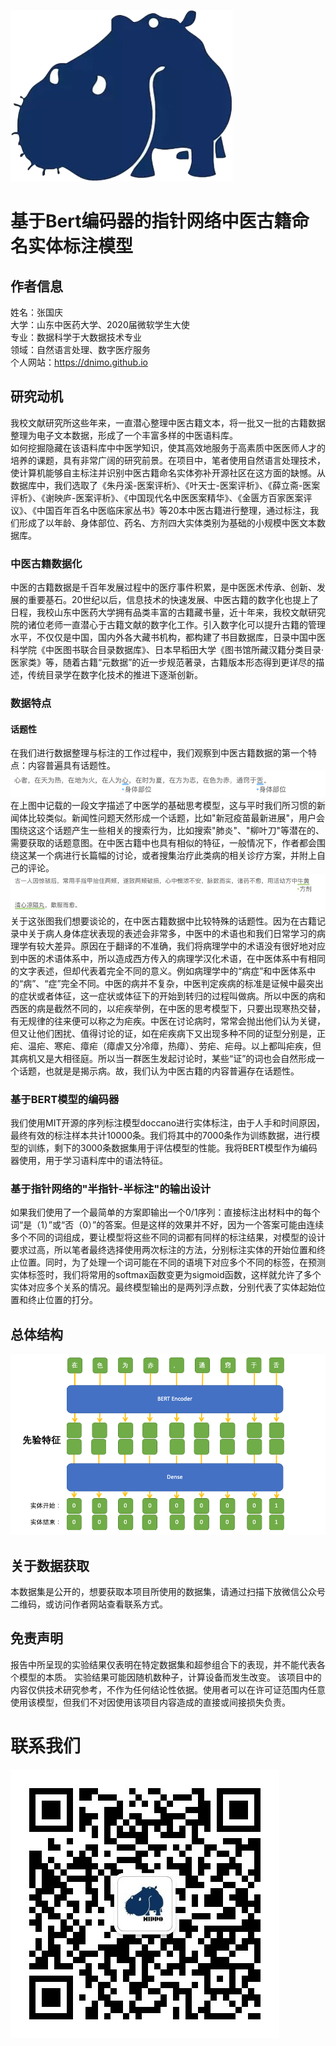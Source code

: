 ![loge](img/loge-1.png)
# 基于Bert编码器的指针网络中医古籍命名实体标注模型
## 作者信息
姓名：张国庆  
大学：山东中医药大学、2020届微软学生大使  
专业：数据科学于大数据技术专业  
领域：自然语言处理、数字医疗服务  
个人网站：https://dnimo.github.io
## 研究动机
我校文献研究所这些年来，一直潜心整理中医古籍文本，将一批又一批的古籍数据整理为电子文本数据，形成了一个丰富多样的中医语料库。  
如何挖掘隐藏在该语料库中中医学知识，使其高效地服务于高素质中医医师人才的培养的课题，具有非常广阔的研究前景。在项目中，笔者使用自然语言处理技术，使计算机能够自主标注并识别中医古籍命名实体弥补开源社区在这方面的缺憾。从数据库中，我们选取了《朱丹溪-医案评析》、《叶天士-医案评析》、《薛立斋-医案评析》、《谢映庐-医案评析》、《中国现代名中医医案精华》、《金匮方百家医案评议》、《中国百年百名中医临床家丛书》等20本中医古籍进行整理，通过标注，我们形成了以年龄、身体部位、药名、方剂四大实体类别为基础的小规模中医文本数据库。  
### 中医古籍数据化
中医的古籍数据是千百年发展过程中的医疗事件积累，是中医医术传承、创新、发展的重要基石。20世纪以后，信息技术的快速发展、中医古籍的数字化也提上了日程，我校山东中医药大学拥有品类丰富的古籍藏书量，近十年来，我校文献研究院的诸位老师一直潜心于古籍文献的数字化工作。引入数字化可以提升古籍的管理水平，不仅仅是中国，国内外各大藏书机构，都构建了书目数据库，日录中国中医科学院《中医图书联合目录数据库》、日本早稻田大学《图书馆所藏汉籍分类目录·医家类》等，随着古籍“元数据”的近一步规范著录，古籍版本形态得到更详尽的描述，传统目录学在数字化技术的推进下逐渐创新。  
### 数据特点
#### 话题性
在我们进行数据整理与标注的工作过程中，我们观察到中医古籍数据的第一个特点：内容普遍具有话题性。  
![figure 1](img/Picture1.png)  
在上图中记载的一段文字描述了中医学的基础思考模型，这与平时我们所习惯的新闻体比较类似。新闻性问题天然形成一个话题，比如"新冠疫苗最新进展"，用户会围绕这这个话题产生一些相关的搜索行为，比如搜索"肺炎"、"柳叶刀"等潜在的、需要获取的话题意图。在中医古籍中也具有相似的特征，一般情况下，作者都会围绕这某一个病进行长篇幅的讨论，或者搜集治疗此类病的相关诊疗方案，并附上自己的评论。  
![figure 2](img/Picture2.png)  
关于这张图我们想要谈论的，在中医古籍数据中比较特殊的话题性。因为在古籍记录中关于病人身体症状表现的表述会非常多，中医中的术语也和我们日常学习的病理学有较大差异。原因在于翻译的不准确，我们将病理学中的术语没有很好地对应到中医的术语体系中，所以造成西方传入的病理学汉化术语，在中医体系中有相同的文字表述，但却代表着完全不同的意义。例如病理学中的“病症”和中医体系中的“病”、“症”完全不同。中医的病并不复杂，中医判定疾病的标准是证候中最突出的症状或者体征，这一症状或体征下的开始到转归的过程叫做病。所以中医的病和西医的病是截然不同的，以疟疾举例，在中医的思考模型下，只要出现寒热交替，有无规律的往来便可以称之为疟疾。中医在讨论病时，常常会抛出他们认为关键，但又让他们困扰、值得讨论的证，如在疟疾病下又出现多种不同的证型分别是，正疟、温疟、寒疟、瘴疟（瘴虐又分冷瘴，热瘴）、劳疟、疟母。以上都叫疟疾，但其病机又是大相径庭。所以当一群医生发起讨论时，某些“证”的词也会自然形成一个话题，也就是是揭示病。故，我们认为中医古籍的内容普遍存在话题性。  
### 基于BERT模型的编码器
我们使用MIT开源的序列标注模型doccano进行实体标注，由于人手和时间原因，最终有效的标注样本共计10000条。我们将其中的7000条作为训练数据，进行模型的训练，剩下的3000条数据集用于评估模型的性能。我将BERT模型作为编码器使用，用于学习语料库中的语法特征。
### 基于指针网络的"半指针-半标注"的输出设计
如果我们使用了一个最简单的方案即输出一个0/1序列：直接标注出材料中的每个词“是（1）”或“否（0）”的答案。但是这样的效果并不好，因为一个答案可能由连续多个不同的词组成，要让模型将这些不同的词都有同样的标注结果，对模型的设计要求过高，所以笔者最终选择使用两次标注的方法，分别标注实体的开始位置和终止位置。同时，为了处理一个词可能在不同的语境下对应多个不同的标签，在预测实体标签时，我们将常用的softmax函数变更为sigmoid函数，这样就允许了多个实体对应多个关系的情况。最终模型输出的是两列浮点数，分别代表了实体起始位置和终止位置的打分。  
## 总体结构
![figure 3](img/Picture3.png)
## 关于数据获取
本数据集是公开的，想要获取本项目所使用的数据集，请通过扫描下放微信公众号二维码，或访问作者网站查看联系方式。
## 免责声明
报告中所呈现的实验结果仅表明在特定数据集和超参组合下的表现，并不能代表各个模型的本质。 实验结果可能因随机数种子，计算设备而发生改变。 该项目中的内容仅供技术研究参考，不作为任何结论性依据。使用者可以在许可证范围内任意使用该模型，但我们不对因使用该项目内容造成的直接或间接损失负责。
# 联系我们
![wechat](img/wechat_channel.jpg)